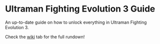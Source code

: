 # Ultraman Fighting Evolution 3 Guide
An up-to-date guide on how to unlock everything in Ultraman Fighting Evolution 3.

Check the [wiki](https://github.com/amsyarzero/ultraman-fe3-guide/wiki) tab for the full rundown!
